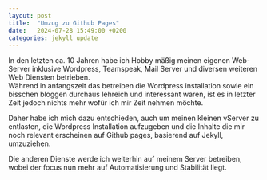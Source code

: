 ```yaml
---
layout: post
title:  "Umzug zu Github Pages"
date:   2024-07-28 15:49:00 +0200
categories: jekyll update
---
```

In den letzten ca. 10 Jahren habe ich Hobby mäßig meinen eigenen Web-Server inklusive Wordpress, Teamspeak, Mail Server und diversen weiteren Web Diensten betrieben.   
Während in anfangszeit das betreiben die Wordpress installation sowie ein bisschen bloggen durchaus lehreich und interessant waren, ist es in letzter Zeit jedoch nichts mehr wofür ich mir Zeit nehmen möchte.

Daher habe ich mich dazu entschieden, auch um meinen kleinen vServer zu entlasten, die Wordpress Installation aufzugeben und die Inhalte die mir noch relevant erscheinen auf Github pages, basierend auf Jekyll, umzuziehen.

Die anderen Dienste werde ich weiterhin auf meinem Server betreiben, wobei der focus nun mehr auf Automatisierung und Stabilität liegt. 